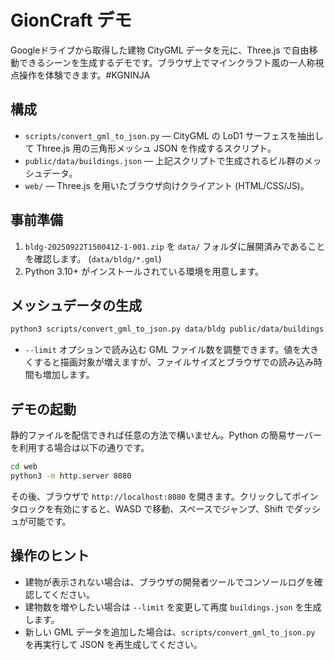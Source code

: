 # GionCraft デモ

Googleドライブから取得した建物 CityGML データを元に、Three.js で自由移動できるシーンを生成するデモです。ブラウザ上でマインクラフト風の一人称視点操作を体験できます。#KGNINJA

## 構成

- `scripts/convert_gml_to_json.py` — CityGML の LoD1 サーフェスを抽出して Three.js 用の三角形メッシュ JSON を作成するスクリプト。
- `public/data/buildings.json` — 上記スクリプトで生成されるビル群のメッシュデータ。
- `web/` — Three.js を用いたブラウザ向けクライアント (HTML/CSS/JS)。

## 事前準備

1. `bldg-20250922T150041Z-1-001.zip` を `data/` フォルダに展開済みであることを確認します。 (`data/bldg/*.gml`)
2. Python 3.10+ がインストールされている環境を用意します。

## メッシュデータの生成

```bash
python3 scripts/convert_gml_to_json.py data/bldg public/data/buildings.json --limit 12
```

- `--limit` オプションで読み込む GML ファイル数を調整できます。値を大きくすると描画対象が増えますが、ファイルサイズとブラウザでの読み込み時間も増加します。

## デモの起動

静的ファイルを配信できれば任意の方法で構いません。Python の簡易サーバーを利用する場合は以下の通りです。

```bash
cd web
python3 -m http.server 8080
```

その後、ブラウザで `http://localhost:8080` を開きます。クリックしてポインタロックを有効にすると、WASD で移動、スペースでジャンプ、Shift でダッシュが可能です。

## 操作のヒント

- 建物が表示されない場合は、ブラウザの開発者ツールでコンソールログを確認してください。
- 建物数を増やしたい場合は `--limit` を変更して再度 `buildings.json` を生成します。
- 新しい GML データを追加した場合は、`scripts/convert_gml_to_json.py` を再実行して JSON を再生成してください。
